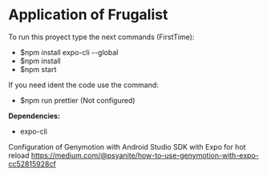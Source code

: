 # Application of Frugalist
To run this proyect type the next commands (FirstTime): 
* $npm install expo-cli --global 
* $npm install
* $npm start 

If you need ident the code use the command:
* $npm run prettier (Not configured)

**Dependencies:**
* expo-cli 

Configuration of Genymotion with Android Studio SDK with Expo for hot reload
https://medium.com/@psyanite/how-to-use-genymotion-with-expo-cc52815928cf